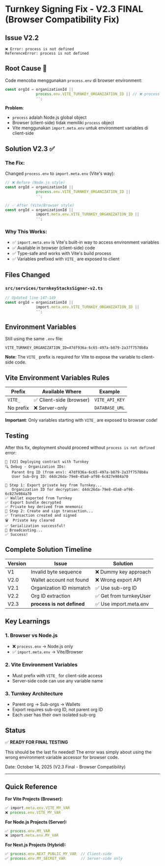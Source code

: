 # Turnkey Signing Fix - V2.3 FINAL (Browser Compatibility Fix)

## Issue V2.2
```
❌ Error: process is not defined
ReferenceError: process is not defined
```

## Root Cause 🎯
Code mencoba menggunakan `process.env` di browser environment:
```typescript
const orgId = organizationId || 
              process.env.VITE_TURNKEY_ORGANIZATION_ID || // ❌ process tidak ada di browser!
              '';
```

**Problem**: 
- `process` adalah Node.js global object
- Browser (client-side) tidak memiliki `process` object
- Vite menggunakan `import.meta.env` untuk environment variables di client-side

## Solution V2.3 ✅

### The Fix:
Changed `process.env` to `import.meta.env` (Vite's way):

```typescript
// ❌ Before (Node.js style)
const orgId = organizationId || 
              process.env.VITE_TURNKEY_ORGANIZATION_ID ||
              '';

// ✅ After (Vite/Browser style)  
const orgId = organizationId || 
              import.meta.env.VITE_TURNKEY_ORGANIZATION_ID ||
              '';
```

### Why This Works:
- ✅ `import.meta.env` is Vite's built-in way to access environment variables
- ✅ Available in browser (client-side) code
- ✅ Type-safe and works with Vite's build process
- ✅ Variables prefixed with `VITE_` are exposed to client

## Files Changed

### `src/services/turnkeyStacksSigner-v2.ts`
```typescript
// Updated line 147-149
const orgId = organizationId || 
              import.meta.env.VITE_TURNKEY_ORGANIZATION_ID ||
              '';
```

## Environment Variables

Still using the same `.env` file:
```env
VITE_TURNKEY_ORGANIZATION_ID=47df936a-6c65-497a-b879-2a37f7570b8a
```

**Note**: The `VITE_` prefix is required for Vite to expose the variable to client-side code.

## Vite Environment Variables Rules

| Prefix | Available Where | Example |
|--------|----------------|---------|
| `VITE_` | ✅ Client-side (browser) | `VITE_API_KEY` |
| No prefix | ❌ Server-only | `DATABASE_URL` |

**Important**: Only variables starting with `VITE_` are exposed to browser code!

## Testing

After this fix, deployment should proceed without `process is not defined` error:

```
🔐 [V2] Deploying contract with Turnkey
🔍 Debug - Organization IDs:
   Parent Org ID (from env): 47df936a-6c65-497a-b879-2a37f7570b8a
   User Sub-Org ID: d4dc26da-79e8-45a0-af98-6c827e984a70
   
🔑 Step 1: Export private key from Turnkey...
   Organization ID for decryption: d4dc26da-79e8-45a0-af98-6c827e984a70
✅ Wallet exported from Turnkey
✅ Export bundle decrypted
✅ Private key derived from mnemonic
📝 Step 2: Create and sign transaction...
✅ Transaction created and signed
🗑️  Private key cleared
✅ Serialization successful!
📡 Broadcasting...
✅ Success!
```

## Complete Solution Timeline

| Version | Issue | Solution |
|---------|-------|----------|
| V1 | Invalid byte sequence | ❌ Dummy key approach |
| V2.0 | Wallet account not found | ❌ Wrong export API |
| V2.1 | Organization ID mismatch | ✅ Use sub-org ID |
| V2.2 | Org ID extraction | ✅ Get from turnkeyUser |
| V2.3 | **process is not defined** | ✅ Use import.meta.env |

## Key Learnings

### 1. Browser vs Node.js
- ❌ `process.env` → Node.js only
- ✅ `import.meta.env` → Vite/Browser

### 2. Vite Environment Variables
- Must prefix with `VITE_` for client-side access
- Server-side code can use any variable name

### 3. Turnkey Architecture
- Parent org → Sub-orgs → Wallets
- Export requires sub-org ID, not parent org ID
- Each user has their own isolated sub-org

## Status
✅ **READY FOR FINAL TESTING**

This should be the last fix needed! The error was simply about using the wrong environment variable accessor for browser code.

Date: October 14, 2025 (V2.3 Final - Browser Compatibility)

---

## Quick Reference

**For Vite Projects (Browser):**
```typescript
✅ import.meta.env.VITE_MY_VAR
❌ process.env.VITE_MY_VAR
```

**For Node.js Projects (Server):**
```typescript
✅ process.env.MY_VAR
❌ import.meta.env.MY_VAR
```

**For Next.js Projects (Hybrid):**
```typescript
✅ process.env.NEXT_PUBLIC_MY_VAR  // Client-side
✅ process.env.MY_SECRET_VAR       // Server-side only
```
